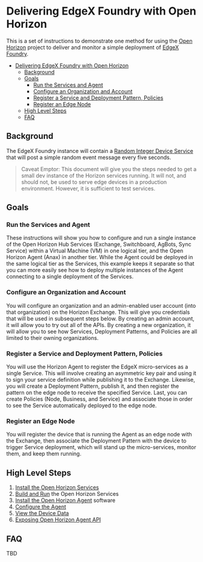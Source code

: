 # Delivering EdgeX Foundry with Open Horizon

This is a set of instructions to demonstrate one method for using the [Open Horizon](https://github.com/open-horizon) project to deliver and monitor a simple deployment of [EdgeX Foundry](https://wiki.edgexfoundry.org).

- [Delivering EdgeX Foundry with Open Horizon](#delivering-edgex-foundry-with-open-horizon)
  - [Background](#background)
  - [Goals](#goals)
    - [Run the Services and Agent](#run-the-services-and-agent)
    - [Configure an Organization and Account](#configure-an-organization-and-account)
    - [Register a Service and Deployment Pattern, Policies](#register-a-service-and-deployment-pattern-policies)
    - [Register an Edge Node](#register-an-edge-node)
  - [High Level Steps](#high-level-steps)
  - [FAQ](#faq)

## Background

The EdgeX Foundry instance will contain a [Random Integer Device Service](https://docs.edgexfoundry.org/1.2/examples/Ch-ExamplesRandomDeviceService/) that will post a simple random event message every five seconds.

> Caveat Emptor: This document will give you the steps needed to get a small dev instance of the Horizon services running. It will not, and should not, be used to serve edge devices in a production environment. However, it is sufficient to test services.

## Goals

### Run the Services and Agent

These instructions will show you how to configure and run a single instance of the Open Horizon Hub Services (Exchange, Switchboard, AgBots, Sync Service) within a Virtual Machine (VM) in one logical tier, and the Open Horizon Agent (Anax) in another tier.  While the Agent could be deployed in the same logical tier as the Services, this example keeps it separate so that you can more easily see how to deploy multiple instances of the Agent connecting to a single deployment of the Services.  

### Configure an Organization and Account

You will configure an organization and an admin-enabled user account (into that organization) on the Horizon Exchange.  This will give you credentials that will be used in subsequent steps below.  By creating an admin account, it will allow you to try out all of the APIs.  By creating a new organization, it will allow you to see how Services, Deployment Patterns, and Policies are all limited to their owning organizations.

### Register a Service and Deployment Pattern, Policies

You will use the Horizon Agent to register the EdgeX micro-services as a single Service.  This will involve creating an asymmetric key pair and using it to sign your service definition while publishing it to the Exchange. Likewise, you will create a Deployment Pattern, publish it, and then register the pattern on the edge node to receive the specified Service.  Last, you can create Policies (Node, Business, and Service) and associate those in order to see the Service automatically deployed to the edge node.

### Register an Edge Node

You will register the device that is running the Agent as an edge node with the Exchange, then associate the Deployment Pattern with the device to trigger Service deployment, which will stand up the micro-services, monitor them, and keep them running.

## High Level Steps

1. [Install the Open Horizon Services](01-horizon-services-setup.md)
2. [Build and Run](02-build-and-run-horizon.md) the Open Horizon Services
3. [Install the Open Horizon Agent](03-install-agent.md) software
4. [Configure the Agent](04-configure-anax.md)
5. [View the Device Data](05-view-device-data.md)
6. [Exposing Open Horizon Agent API](06-expose-agent-api.md)

## FAQ

TBD
